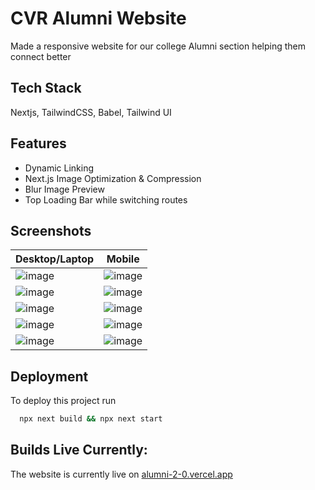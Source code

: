 
# CVR Alumni Website

Made a responsive website for our college Alumni section helping them connect better




## Tech Stack
Nextjs, TailwindCSS, Babel, Tailwind UI 



## Features

- Dynamic Linking
- Next.js Image Optimization & Compression
- Blur Image Preview
- Top Loading Bar while switching routes



## Screenshots
| Desktop/Laptop   |      Mobile      | 
|----------|:-------------:|
| ![image](https://user-images.githubusercontent.com/79440952/158053460-6fe8285c-9167-444c-913a-4fff11adfa8a.png)|  ![image](https://user-images.githubusercontent.com/79440952/158053567-c32b1fb6-3212-454d-902b-e98195088b8c.png)|
| ![image](https://user-images.githubusercontent.com/79440952/158053609-0e697f7b-022f-446d-b6e8-d605cba69e79.png) | ![image](https://user-images.githubusercontent.com/79440952/158053624-4a4bf809-74c2-4779-8813-dbaa59242869.png) |
| ![image](https://user-images.githubusercontent.com/79440952/158053646-be023d1e-db18-4d79-912c-34c9596fbc70.png) | ![image](https://user-images.githubusercontent.com/79440952/158053666-9db2057e-9d95-40c3-a582-98a93a8136cd.png) |
| ![image](https://user-images.githubusercontent.com/79440952/158053683-c8fd0451-d39a-4326-afc5-7f012d778c09.png) | ![image](https://user-images.githubusercontent.com/79440952/158053703-065ed937-56b8-4521-9912-8f7c41b6148b.png) |
| ![image](https://user-images.githubusercontent.com/79440952/158053717-9ebe07a5-6158-41db-b4a3-8878d3c6b564.png) | ![image](https://user-images.githubusercontent.com/79440952/158053730-21974c73-467d-477c-843a-9ae1399fd011.png) |









## Deployment

To deploy this project run

```bash
  npx next build && npx next start
```


## Builds Live Currently: 

The website is currently live on [alumni-2-0.vercel.app](https://alumni-2-0.vercel.app)



